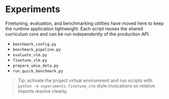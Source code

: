 # Experiments

Finetuning, evaluation, and benchmarking utilities have moved here to keep the runtime application lightweight. Each script reuses the shared curriculum core and can be run independently of the production API.

- `benchmark_config.py`
- `benchmark_pipeline.py`
- `evaluate_vlm.py`
- `finetune_vlm.py`
- `prepare_umie_data.py`
- `run_quick_benchmark.py`

> Tip: activate the project virtual environment and run scripts with `python -m experiments.finetune_vlm` style invocations so relative imports resolve cleanly.
